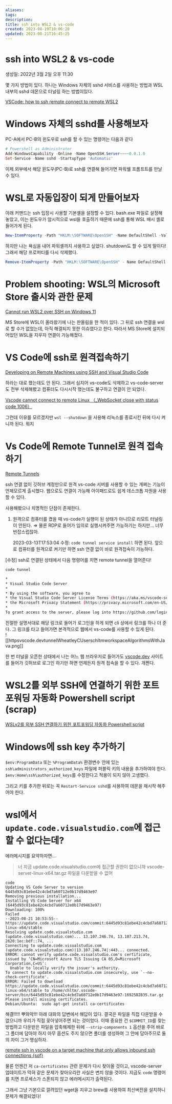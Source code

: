 ```yaml
---
aliases: 
tags: 
description:
title: ssh into WSL2 & vs-code
created: 2023-08-19T10:06:20
updated: 2023-08-21T16:45:25
---
```


# ssh into WSL2 & vs-code

생성일: 2022년 3월 2일 오후 11:30

몇 가지 방법이 있다. 하나는 Windows 자체의 sshd 서비스를 사용하는 방법과 WSL 내부의 sshd 데몬으로 터널링 하는 방법이있다.

[VSCode: how to ssh remote connect to remote WSL2](https://stackoverflow.com/questions/63563693/vscode-how-to-ssh-remote-connect-to-remote-wsl2)

# Windows 자체의 sshd를 사용해보자

PC-A에서 PC-B의 윈도우로 ssh를 할 수 있는 명령어는 다음과 같다

```powershell
# Powershell as Administrator
Add-WindowsCapability -Online -Name OpenSSH.Server~~~~0.0.1.0
Set-Service -Name sshd -StartupType 'Automatic'
```

이제 외부에서 해당 윈도우(PC-B)로 ssh를 연결해 들어가면 파워쉘 프롬프트를 만날 수 있다.

# WSL로 자동입장이 되게 만들어보자

아래 커맨드는 ssh 입장시 사용할 기본셸을 설정할 수 있다. bash.exe 파일로 설정해 놓았고, 이는 윈도우가 암시적으로 wsl을 호출하기 때문에 ssh를 통해 WSL 배시 셸로 들어가게 된다.

```powershell
New-ItemProperty -Path "HKLM:\SOFTWARE\OpenSSH" -Name DefaultShell -Value "C:\WINDOWS\System32\bash.exe" -PropertyType String -Force
```

하지만 나는 욕심을 내어 파워셸까지 사용하고 싶었다. shutdown도 할 수 있게 말이다! 그래서 해당 프로퍼티를 다시 삭제했다.

```powershell
Remove-ItemProperty -Path "HKLM:\SOFTWARE\OpenSSH" - Name DefaultShell
```

# Problem shooting: WSL의 Microsoft Store 출시와 관한 문제

[Cannot run WSL2 over SSH on Windows 11](https://superuser.com/questions/1714736/cannot-run-wsl2-over-ssh-on-windows-11)

MS Store에 WSL이 올라왔기에 나는 판올림을 한 적이 있다. 그 뒤로 ssh 연결을 wsl로 할 수가 없었는데, 아직 해결되지 못한 이슈였다고 한다. 따라서 MS Store에 설치되어있던 WSL을 지우자 연결이 가능해졌다.

# VS Code에 ssh로 원격접속하기

[Developing on Remote Machines using SSH and Visual Studio Code](https://code.visualstudio.com/docs/remote/ssh)

하라는 대로 했는데도 안 된다. 그래서 심지어 vs-code도 삭제하고 vs-code-server도 전부 삭제해봤고 컴퓨터도 다시시작 했는데도 불구하고 연결이 안 되었다.

[Vscode cannot connect to remote Linux （_WebSocket close with status code 1006）](https://stackoverflow.com/questions/68799580/vscode-cannot-connect-to-remote-linux-websocket-close-with-status-code-1006)

그런데 이유를 모르겠지만 `wsl --shutdown` 을 사용해 리눅스를 종료시킨 뒤에 다시 켜니까 된다. 뭐지

# Vs Code에 Remote Tunnel로 원격 접속하기

[Remote Tunnels](https://code.visualstudio.com/docs/remote/tunnels)

ssh 연결 없이 깃허브 계정만으로 원격 vs-code 서버를 사용할 수 있는 개쩌는 기능이 언제모르게 출시했다. 웹으로도 연결이 가능해 아이패드로도 쉽게 데스크톱 자원을 사용할 수 있다.

사용해봤으나 치명적인 단점이 존재한다.

1. 원격으로 컴퓨터를 켰을 때 vs-code가 실행이 된 상태가 아니므로 리모트 터널링이 안된다. ⇒ 물론 RDP로 들어가 임의로 실행시켜주면 가능하기는 하지만… 너무 번잡스럽잖아.
    
    2023-03-13T17:53:04 수정: `code tunnel service install` 하면 된다. 앞으로 컴퓨터를 원격으로 켜기만 하면 ssh 연결 없이 바로 원격접속이 가능하다.
    

[수정] ssh로 연결된 상태에서 다음 명령어를 치면 remote tunnel을 열어준다!

```bash
code tunnel
```

```bash
*
* Visual Studio Code Server
*
* By using the software, you agree to
* the Visual Studio Code Server License Terms (https://aka.ms/vscode-server-license) and
* the Microsoft Privacy Statement (https://privacy.microsoft.com/en-US/privacystatement).
*
To grant access to the server, please log into https://github.com/login/device and use code AAAA-AAAA
```

친절한 설명서대로 해당 링크로 들어가 로그인을 하게 되면 cli 상에서 링크를 하나 더 준다. 그 링크를 타고 들어가면 본격적으로 웹에서 vs-code를 사용할 수 있게 된다.  
![[httpsvscode.devtunnelWheatleyCUserschltmworkspaceAlgorithmsWithJava.png]]


한 번 터널을 오픈한 상태에서 나는 어느 웹 브라우저로 들어가도 [vscode.dev](http://vscode.dev) 사이트를 들어가 깃허브로 로그인 하기만 하면 언제든지 원격 접속을 할 수 있다. 개쩐다.

# WSL2를 외부 SSH에 연결하기 위한 포트포워딩 자동화 Powershell script (scrap)

[WSLv2를 외부 SSH 연결하기 위한 포트포워딩 자동화 Powershell script](https://m.blog.naver.com/seongjin0526/221778212779)

# Windows에 ssh key 추가하기

`$env:ProgramData` 또는 `%ProgramData%` 환경변수 안에 있는 `ssh\administrators_authorized_keys` 파일에 퍼블릭 키의 내용을 추가하여야 한다. `$env:Home\ssh\authorized_keys`를 수정한다고 적용이 되지 않아 고생했다. 

그리고 키를 추가한 뒤로는 꼭 `Restart-Service sshd`를 사용하여 데몬을 재시작 해주어야 한다.

# wsl에서 `update.code.visualstudio.com`에 접근할 수 없다는데?

에러메시지를 요약하자면...

> 너 지금 update.code.visualstudio.com에 접근할 권한이 없으니까 vscode-server-linux-x64.tar.gz 파일을 다운받을 수 없어

```
code 
Updating VS Code Server to version 6445d93c81ebe42c4cbd7a60712e0b17d9463e97
Removing previous installation...
Installing VS Code Server for x64 (6445d93c81ebe42c4cbd7a60712e0b17d9463e97)
Downloading: 100%
Failed
--2023-08-21 10:53:55--  https://update.code.visualstudio.com/commit:6445d93c81ebe42c4cbd7a60712e0b17d9463e97/server-linux-x64/stable
Resolving update.code.visualstudio.com (update.code.visualstudio.com)... 13.107.246.74, 13.107.213.74, 2620:1ec:bdf::74, ...
Connecting to update.code.visualstudio.com (update.code.visualstudio.com)|13.107.246.74|:443... connected.
ERROR: cannot verify update.code.visualstudio.com's certificate, issued by ‘CN=Microsoft Azure TLS Issuing CA 05,O=Microsoft Corporation,C=US’:
  Unable to locally verify the issuer's authority.
To connect to update.code.visualstudio.com insecurely, use `--no-check-certificate'.
ERROR: Failed to download https://update.code.visualstudio.com/commit:6445d93c81ebe42c4cbd7a60712e0b17d9463e97/server-linux-x64/stable to /home/chltm/.vscode-server/bin/6445d93c81ebe42c4cbd7a60712e0b17d9463e97-1692582835.tar.gz
Please install missing certificates.
Debian/Ubuntu:  sudo apt-get install ca-certificates
```

해결!!!!! 뿌와악!!! 아래 대화의 답변에서 해답이 있다. 결국은 파일을 직접 다운받을 수 없으니까 우리가 직접 꽂아넣어주면 되는 것이었다. 이때 중요한 건 `$COMMIT_ID`를 찾는 방법하고 다운받은 파일을 압축해제한 뒤에 `--strip-components 1` 옵션을 주어 바로 그 폴더에 담아야 하지 아무 옵션도 주지 않으면 폴더를 생성하여 그 안에 담아주므로 둘의 차이 그거 명심하자.

[remote ssh in vscode on a target machine that only allows inbound ssh connections {sof}](https://stackoverflow.com/questions/56718453/using-remote-ssh-in-vscode-on-a-target-machine-that-only-allows-inbound-ssh-co)

물론 언젠간 저 `ca-certificates` 관련 문제가 다시 찾아올 것이고, vscode-server 업데이트가 막혀 같은 문제가 찾아오리란 사실은 변치 않을 것이다. 지금도 `code` 명령어를 치면 프로세스가 스폰되지 않고 에러메시지가 출력된다.

그래서 그냥 기본으로 깔려있던 wget을 지우고 brew를 사용하여 최신버전을 설치하니 문제가 해결되었다!
